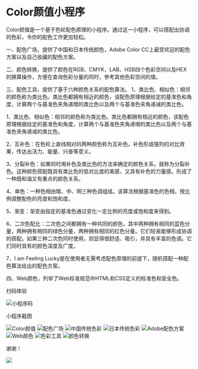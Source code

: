 # Color颜值小程序

Color颜值是一个基于色轮配色原理的小程序。通过这一小程序，可以搭配出协调的色彩，令你的配色工作更加轻松。

一、配色广场，提供了中国和日本传统颜色，Adobe Color CC上最受欢迎的配色方案以及自己收藏的配色方案。

二、颜色转换，提供了颜色在RGB、CMYK、LAB、HSB四个色彩空间以及HEX的换算操作，方便在查询色彩分量的同时，参考其他色彩空间的值。

三、配色工具，提供了基于六种颜色关系的配色算法。 1、类比色、相似色：相邻的颜色称为类比色。类比色都拥有相近的颜色，该配色原理根据给定的基准色和角度，计算两个与基准色夹角递增的类比色以及两个与基准色夹角递减的类比色。

1、类比色、相似色：相邻的颜色称为类比色。类比色都拥有相近的颜色，该配色原理根据给定的基准色和角度，计算两个与基准色夹角递增的类比色以及两个与基准色夹角递减的类比色。 

2、互补色：在色轮上直线相对的两种颜色称为互补色。补色形成强列的对比效果，传达出活力、能量、兴奋等意义。 

3、分裂补色：如果同时用补色及类比色的方法来确定的颜色关系，就称为分裂补色。这种颜色搭配既具有类比色的低对比度的美感，又具有补色的力量感。形成了一种既和谐又有重点的颜色关系。 

4、单色：一种色相由暗、中、明三种色调组成。该算法根据基准色的色相，按比例调整配色的亮度和饱和度。 

5、渐变：渐变由指定的基准色通过变化一定比例的亮度或饱和度来得到。 

6、二次色配比：二次色之间都拥有一种共同的颜色，其中两种拥有相同的蓝色分量，两种拥有相同的绿色分量，两种拥有相同的红色分量。它们轻易能够形成协调的搭配。如果三种二次色同时使用，则显得很舒适、吸引，并具有丰富的色调。它们同时具有的颜色深度及广度。 

7、I am Feeling Lucky是在使用者无需考虑配色原理的前提下，随机搭配一种配色算法给出的配色方案。

四、Web颜色，列举了Web标准规范中HTML和CSS定义的标准色和安全色。

扫码体验


![小程序码](http://imcoding.org/Public/resource/img/color/appcode.jpg)

小程序截图


![Color颜值](http://imcoding.org/Public/resource/img/color/color1-xs.jpg)
![配色广场](http://imcoding.org/Public/resource/img/color/color2-xs.jpg)
![中国传统色彩](http://imcoding.org/Public/resource/img/color/color3-xs.jpg)
![日本传统色彩](http://imcoding.org/Public/resource/img/color/color4-xs.jpg)
![Adobe配色方案](http://imcoding.org/Public/resource/img/color/color5-xs.jpg)
![Web颜色](http://imcoding.org/Public/resource/img/color/color6-xs.jpg)
![色彩工具](http://imcoding.org/Public/resource/img/color/color7-xs.jpg)
![颜色转换](http://imcoding.org/Public/resource/img/color/color9-xs.jpg)

谢谢！

<img src="https://imcoding.org/Public/resource/img/zan_code-xs.jpg" />
